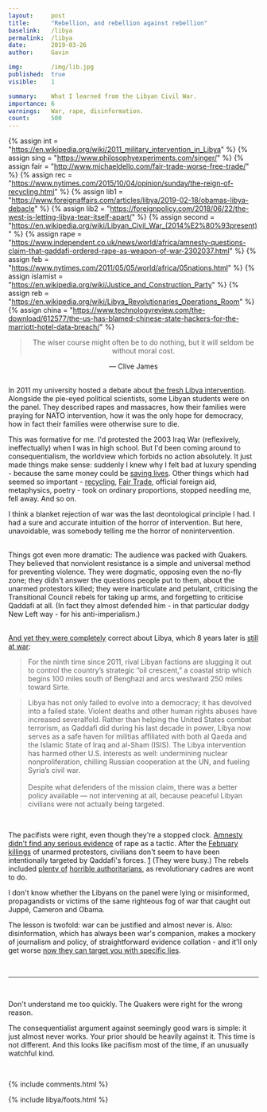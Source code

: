 ```yaml
---
layout:     post
title:      "Rebellion, and rebellion against rebellion"
baselink:   /libya
permalink:  /libya
date:       2019-03-26
author:     Gavin

img:        /img/lib.jpg
published:  true
visible:    1

summary:    What I learned from the Libyan Civil War.
importance: 6
warnings:	War, rape, disinformation.
count:      500
---
```


{%	assign int = "https://en.wikipedia.org/wiki/2011_military_intervention_in_Libya"		%}
{%	assign sing = "https://www.philosophyexperiments.com/singer/"		%}
{%	assign fair = "http://www.michaeldello.com/fair-trade-worse-free-trade/"		%}
{%	assign rec = "https://www.nytimes.com/2015/10/04/opinion/sunday/the-reign-of-recycling.html"		%}
{%	assign lib1 = "https://www.foreignaffairs.com/articles/libya/2019-02-18/obamas-libya-debacle"		%}
{%	assign lib2 = "https://foreignpolicy.com/2018/06/22/the-west-is-letting-libya-tear-itself-apart/"	%}
{%	assign second = "https://en.wikipedia.org/wiki/Libyan_Civil_War_(2014%E2%80%93present)"		%}
{%	assign rape = "https://www.independent.co.uk/news/world/africa/amnesty-questions-claim-that-gaddafi-ordered-rape-as-weapon-of-war-2302037.html"		%}
{%	assign feb = "https://www.nytimes.com/2011/05/05/world/africa/05nations.html"		%}
{%	assign islamist = "https://en.wikipedia.org/wiki/Justice_and_Construction_Party"		%}
{%	assign reb = "https://en.wikipedia.org/wiki/Libya_Revolutionaries_Operations_Room"		%}
{%	assign china = "https://www.technologyreview.com/the-download/612577/the-us-has-blamed-chinese-state-hackers-for-the-marriott-hotel-data-breach/"		%}


<center>
	<blockquote>The wiser course might often be to do nothing, but it will seldom be without moral cost. </blockquote>
	― Clive James 
</center><br>

In 2011 my university hosted a debate about <a href="{{int}}">the fresh Libya intervention</a>. Alongside the pie-eyed political scientists, some Libyan students were on the panel. They described rapes and massacres, how their families were praying for NATO intervention, how it was the only hope for democracy, how in fact their families were otherwise sure to die.

This was formative for me. I'd protested the 2003 Iraq War (reflexively, ineffectually) when I was in high school. But I'd been coming around to consequentialism, the worldview which forbids no action absolutely. It just made things make sense: suddenly I knew why I felt bad at luxury spending - because the same money could be <a href="{{sing}}">saving lives</a>. Other things which had seemed so important - <a href="{{rec}}">recycling</a>, <a href="{{fair}}">Fair Trade</a>, official foreign aid, metaphysics, poetry - took on ordinary proportions, stopped needling me, fell away. And so on. 

I think a blanket rejection of war was the last deontological principle I had. I had a sure and accurate intuition of the horror of intervention. But here, unavoidable, was somebody telling me the horror of nonintervention.<br><br>

Things got even more dramatic: The audience was packed with Quakers. They believed that nonviolent resistance is a simple and universal method for preventing violence. They were dogmatic, opposing even the no-fly zone; they didn't answer the questions people put to them, about the unarmed protestors killed; they were inarticulate and petulant, criticising the Transitional Council rebels for taking up arms, and forgetting to criticise Qaddafi at all. (In fact they almost defended him - in that particular dodgy New Left way - for his anti-imperialism.) <br><br>

<a href="{{lib1}}">And yet they were completely</a> correct about Libya, which 8 years later is <a href="{{second}}">still at war</a>:

> For the ninth time since 2011, rival Libyan factions are slugging it out to control the country’s strategic “oil crescent,” a coastal strip which begins 100 miles south of Benghazi and arcs westward 250 miles toward Sirte. 

> Libya has not only failed to evolve into a democracy; it has devolved into a failed state. Violent deaths and other human rights abuses have increased severalfold. Rather than helping the United States combat terrorism, as Qaddafi did during his last decade in power, Libya now serves as a safe haven for militias affiliated with both al Qaeda and the Islamic State of Iraq and al-Sham (ISIS). The Libya intervention has harmed other U.S. interests as well: undermining nuclear nonproliferation, chilling Russian cooperation at the UN, and fueling Syria’s civil war. <br><br>Despite what defenders of the mission claim, there was a better policy available — not intervening at all, because peaceful Libyan civilians were not actually being targeted.

<br>

The pacifists were right, even though they're a stopped clock. <a href="{{rape}}">Amnesty didn't find any serious evidence</a> of rape as a tactic. After the <a href="{{feb}}">February killings</a> of unarmed protestors, civilians don't seem to have been intentionally targeted by Qaddafi's forces. <a href="#fn:1" id="fnref:1">1</a> (They were busy.) The rebels included <a href="{{reb}}">plenty of</a> <a href="{{islamist}}">horrible authoritarians</a>, as revolutionary cadres are wont to do.

I don't know whether the Libyans on the panel were lying or misinformed, propagandists or victims of the same righteous fog of war that caught out Juppé, Cameron and Obama.

The lesson is twofold: war can be justified and almost never is. Also: disinformation, which has always been war's companion, makes a mockery of journalism and policy, of straightforward evidence collation - and it'll only get worse <a href="{{china}}">now they can target you with specific lies</a>.

<br>

---

<br>

Don't understand me too quickly. The Quakers were right for the wrong reason.

The consequentialist argument against seemingly good wars is simple: it just almost never works. Your prior should be heavily against it. This time is not different. And this looks like pacifism most of the time, if an unusually watchful kind.

<br>

{%  include comments.html %}


{%  include libya/foots.html %}

